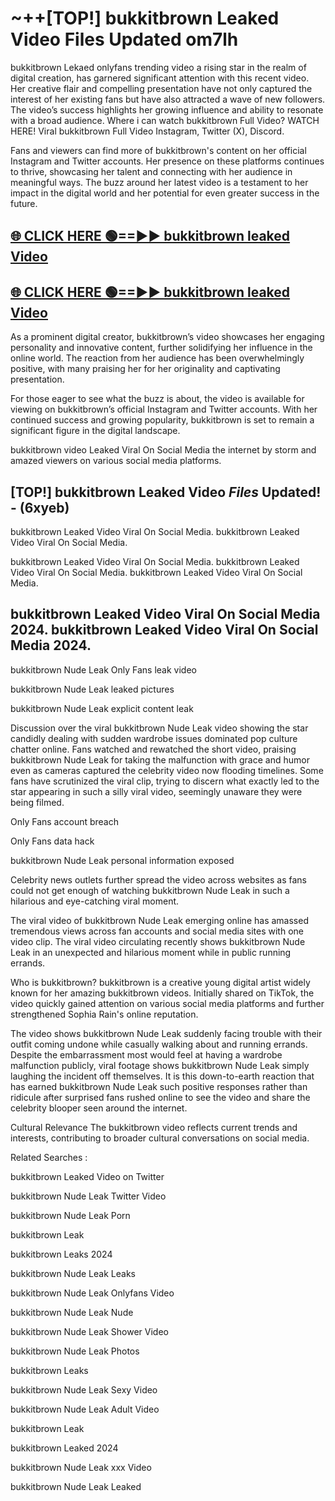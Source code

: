 # ~++[TOP!] bukkitbrown Leaked Video Files Updated om7lh

 bukkitbrown Lekaed onlyfans trending video a rising star in the realm of digital creation, has garnered significant attention with this recent video. Her creative flair and compelling presentation have not only captured the interest of her existing fans but have also attracted a wave of new followers. The video’s success highlights her growing influence and ability to resonate with a broad audience.
Where i can watch  bukkitbrown Full Video? WATCH HERE! Viral  bukkitbrown Full Video Instagram, Twitter (X), Discord.


Fans and viewers can find more of  bukkitbrown's content on her official Instagram and Twitter accounts. Her presence on these platforms continues to thrive, showcasing her talent and connecting with her audience in meaningful ways. The buzz around her latest video is a testament to her impact in the digital world and her potential for even greater success in the future.


## [🌐 CLICK HERE 🟢==►►  bukkitbrown leaked Video ](https://onlyclips.site?title=bukkitbrown&ref=git)

## [🌐 CLICK HERE 🟢==►►  bukkitbrown leaked Video ](https://onlyclips.site?title=bukkitbrown&ref=git)


As a prominent digital creator,  bukkitbrown’s video showcases her engaging personality and innovative content, further solidifying her influence in the online world. The reaction from her audience has been overwhelmingly positive, with many praising her for her originality and captivating presentation.

For those eager to see what the buzz is about, the video is available for viewing on  bukkitbrown’s official Instagram and Twitter accounts. With her continued success and growing popularity,  bukkitbrown is set to remain a significant figure in the digital landscape.


  bukkitbrown video Leaked Viral On Social Media the internet by storm and amazed viewers on various social media platforms.


## [TOP!]  bukkitbrown Leaked Video *Files* Updated! - (6xyeb) 

 bukkitbrown Leaked Video Viral On Social Media. bukkitbrown Leaked Video Viral On Social Media.

 bukkitbrown Leaked Video Viral On Social Media. bukkitbrown Leaked Video Viral On Social Media. bukkitbrown Leaked Video Viral On Social Media.


##  bukkitbrown Leaked Video Viral On Social Media 2024. bukkitbrown Leaked Video Viral On Social Media 2024.
 bukkitbrown Nude Leak Only Fans leak video

 bukkitbrown Nude Leak leaked pictures

 bukkitbrown Nude Leak explicit content leak

Discussion over the viral  bukkitbrown Nude Leak video showing the star candidly dealing with sudden wardrobe issues dominated pop culture chatter online. Fans watched and rewatched the short video, praising  bukkitbrown Nude Leak for taking the malfunction with grace and humor even as cameras captured the celebrity video now flooding timelines. Some fans have scrutinized the viral clip, trying to discern what exactly led to the star appearing in such a silly viral video, seemingly unaware they were being filmed.


Only Fans account breach

Only Fans data hack

 bukkitbrown Nude Leak personal information exposed

Celebrity news outlets further spread the video across websites as fans could not get enough of watching  bukkitbrown Nude Leak in such a hilarious and eye-catching viral moment.


The viral video of  bukkitbrown Nude Leak emerging online has amassed tremendous views across fan accounts and social media sites with one video clip. The viral video circulating recently shows  bukkitbrown Nude Leak in an unexpected and hilarious moment while in public running errands.


Who is  bukkitbrown?  bukkitbrown is a creative young digital artist widely known for her amazing  bukkitbrown videos. Initially shared on TikTok, the video quickly gained attention on various social media platforms and further strengthened Sophia Rain's online reputation.

The video shows  bukkitbrown Nude Leak suddenly facing trouble with their outfit coming undone while casually walking about and running errands. Despite the embarrassment most would feel at having a wardrobe malfunction publicly, viral footage shows  bukkitbrown Nude Leak simply laughing the incident off themselves. It is this down-to-earth reaction that has earned  bukkitbrown Nude Leak such positive responses rather than ridicule after surprised fans rushed online to see the video and share the celebrity blooper seen around the internet.

Cultural Relevance The  bukkitbrown video reflects current trends and interests, contributing to broader cultural conversations on social media.

Related Searches :

 bukkitbrown Leaked Video on Twitter

 bukkitbrown Nude Leak Twitter Video

 bukkitbrown Nude Leak Porn

 bukkitbrown Leak 

 bukkitbrown Leaks 2024

 bukkitbrown Nude Leak Leaks

 bukkitbrown Nude Leak Onlyfans Video

 bukkitbrown Nude Leak Nude

 bukkitbrown Nude Leak Shower Video

 bukkitbrown Nude Leak Photos

 bukkitbrown Leaks

 bukkitbrown Nude Leak Sexy Video

 bukkitbrown Nude Leak Adult Video

 bukkitbrown Leak

 bukkitbrown Leaked 2024

 bukkitbrown Nude Leak xxx Video

 bukkitbrown Nude Leak Leaked